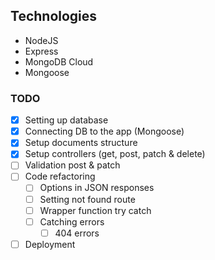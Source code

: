 ## Technologies

- NodeJS
- Express
- MongoDB Cloud
- Mongoose

### TODO

- [x] Setting up database
- [x] Connecting DB to the app (Mongoose)
- [x] Setup documents structure
- [x] Setup controllers (get, post, patch & delete)
- [ ] Validation post & patch
- [ ] Code refactoring
  - [ ] Options in JSON responses
  - [ ] Setting not found route
  - [ ] Wrapper function try catch
  - [ ] Catching errors
    - [ ] 404 errors
- [ ] Deployment
